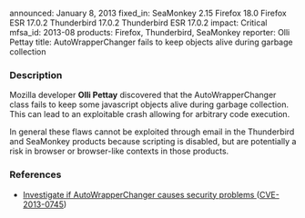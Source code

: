 announced: January 8, 2013
fixed_in: SeaMonkey 2.15
          Firefox 18.0
          Firefox ESR 17.0.2
          Thunderbird 17.0.2
          Thunderbird ESR 17.0.2
impact: Critical
mfsa_id: 2013-08
products: Firefox, Thunderbird, SeaMonkey
reporter: Olli Pettay
title: AutoWrapperChanger fails to keep objects alive during garbage collection

<h3>Description</h3>

<p>Mozilla developer <strong>Olli Pettay</strong> discovered that the AutoWrapperChanger class fails to keep some javascript objects alive during garbage collection. This can lead to an exploitable crash allowing for arbitrary code execution.
</p>

<p class="note">In general these flaws cannot be exploited through email in the Thunderbird and SeaMonkey products because scripting is disabled, but are potentially a risk in browser or browser-like contexts in those products.
</p>


<h3>References</h3>

<ul>
  <li><a href="https://bugzilla.mozilla.org/show_bug.cgi?id=794158">
      Investigate if AutoWrapperChanger causes security problems </a> (<a href="http://cve.mitre.org/cgi-bin/cvename.cgi?name=CVE-2013-0745" class="ex-ref">CVE-2013-0745</a>)</li>
</ul>



